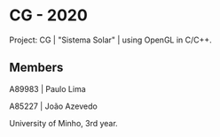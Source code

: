 # CG - 2020

Project: CG | "Sistema Solar" | using OpenGL in C/C++.

## Members

A89983 | Paulo Lima
 
A85227 | João Azevedo

University of Minho, 3rd year.
